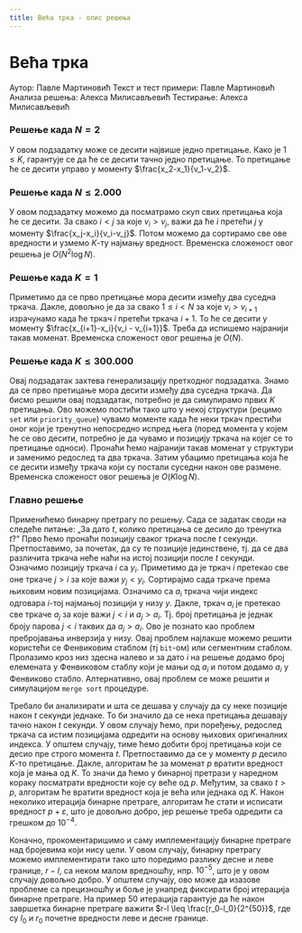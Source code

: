 ```yaml
---
title: Већа трка - опис решења
---
```


# Већа трка

Аутор: Павле Мартиновић
Текст и тест примери: Павле Мартиновић
Анализа решења: Алекса Милисављевић
Тестирање: Алекса Милисављевић


### Решење када $N=2$

У овом подзадатку може се десити највише једно претицање. Како је $1 \leq K$, гарантује се да ће се десити тачно једно претицање. То претицање ће се десити управо у моменту $\frac{x_2-x_1}{v_1-v_2}$.


### Решење када $N \leq 2.000$

У овом подзадатку можемо да посматрамо скуп свих претицања која ће се десити. За свако $i<j$ за које $v_i > v_j$, важи да ће $i$ претећи $j$ у моменту $\frac{x_j-x_i}{v_i-v_j}$. Потом можемо да сортирамо све ове вредности и узмемо $K$-ту најмању вредност. Временска сложеност овог решења је $O(N^2 \log N)$.

### Решење када $K = 1$

Приметимо да се прво претицање мора десити између два суседна тркача. Дакле, довољно је да за свако $1 \leq i < N$ за које $v_i > v_{i+1}$ израчунамо када ће тркач $i$ претећи тркача $i+1$. То ће се десити у моменту $\frac{x_{i+1}-x_i}{v_i - v_{i+1}}$. Треба да испишемо најранији такав моменат. Временска сложеност овог решења је $O(N)$.

### Решење када $K \leq 300.000$

Овај подзадатак захтева генерализацију претходног подзадатка. Знамо да се прво претицање мора десити између два суседна тркача. Да бисмо решили овај подзадатак, потребно је да симулирамо првих $K$ претицања. Ово можемо постићи тако што у некој структури (рецимо `set` или `priority_queue`) чувамо моменте када ће неки тркач престићи оног који је тренутно непосредно испред њега (поред момента у којем ће се ово десити, потребно је да чувамо и позицију тркача на којег се то претицање односи). Пронаћи ћемо најранији такав моменат у структури и заменимо редослед та два тркача. Затим убацимо претицања која ће се десити између тркача који су постали суседни након ове размене. Временска сложеност овог решења је $O(K \log N)$.

### Главно решење

Применићемо бинарну претрагу по решењу. Сада се задатак своди на следеће питање: „За дато $t$, колико претицања се десило до тренутка $t$?“ Прво ћемо пронаћи позицију сваког тркача после $t$ секунди. Претпоставимо, за почетак, да су те позиције јединствене, тј. да се два различита тркача неће наћи на истој позицији после $t$ секунди. Означимо позицију тркача $i$ са $y_i$. Приметимо да је тркач $i$ претекао све оне тркаче $j>i$ за које важи $y_j < y_i$. Сортирајмо сада тркаче према њиховим новим позицијама. Означимо са $a_i$ тркача чији индекс одговара $i$-тој најмањој позицији у низу $y$. Дакле, тркач $a_i$ је претекао све тркаче $a_j$ за које важи $j<i$ и $a_j>a_i$. Тј. број претицања је једнак броју парова $j<i$ таквих да $a_j > a_i$. Ово је познато као проблем пребројавања инверзија у низу. Овај проблем најлакше можемо решити користећи се Фенвиковим стаблом (тј `bit`-ом) или сегментним стаблом. Пролазимо кроз низ здесна налево и за дато $i$ на решење додамо број елемената у Фенвиковом стаблу који је мањи од $a_i$ и потом додамо $a_i$ у Фенвиково стабло. Алтернативно, овај проблем се може решити и симулацијом `merge sort` процедуре. 

Требало би анализирати и шта се дешава у случају да су неке позиције након $t$ секунди једнаке. То би значило да се нека претицања дешавају тачно након $t$ секунди. У овом случају ћемо, при поређењу, редослед тркача са истим позицијама одредити на основу њихових оригиналних индекса. У општем случају, тиме ћемо добити број претицања који се десио пре строго момента $t$. Претпоставимо да се у моменту $p$ десило $K$-то претицање. Дакле, алгоритам ће за моменат $p$ вратити вредност која је мања од $K$. То значи да ћемо у бинарној претрази у наредном кораку посматрати вредности које су веће од $p$. Међутим, за свако $t>p$, алгоритам ће вратити вредност која је већа или једнака од $K$. Након неколико итерација бинарне претраге, алгоритам ће стати и исписати вредност $p + \varepsilon$, што је довољно добро, јер решење треба одредити са грешком до $10^{-4}$. 

Коначно, прокоментаришимо и саму имплементацију бинарне претраге над бројевима који нису цели. У овом случају, бинарну претрагу можемо имплементирати тако што поредимо разлику десне и леве границе, $r-l$, са неком малом вредношћу, нпр. $10^{-5}$, што је у овом случају довољно добро. У општем случају, ово може да изазове проблеме са прецизношћу и боље је унапред фиксирати број итерација бинарне претраге. На пример $50$ итерација гарантује да ће након завршетка бинарне претраге важити $r-l \leq \frac{r_0-l_0}{2^{50}}$, где су $l_0$ и $r_0$ почетне вредности леве и десне границе. 
